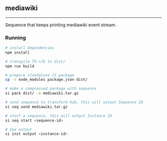 ## mediawiki

---

Sequence that keeps printing mediawiki event stream.

### Running

```bash
# install dependencies
npm install

# transpile TS->JS to dist/
npm run build

# prepare standalone JS package
cp -r node_modules package.json dist/

# make a compressed package with sequence
si pack dist/ -o mediawiki.tar.gz

# send sequence to transform hub, this will output Sequence ID
si seq send mediawiki.tar.gz

# start a sequence, this will output Instance ID
si seq start <sequence-id>

# See output
si inst output <instance-id>
```
